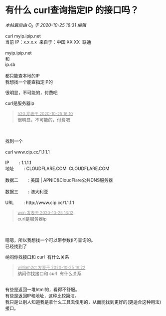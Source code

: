 # 有什么 curl查询指定IP 的接口吗？


<i class="pstatus"> 本帖最后由 O₂ 于 2020-10-25 16:31 编辑 </i><br />
<br />
curl myip.ipip.net<br />
当前 IP：x.x.x.x&nbsp;&nbsp;来自于：中国 XX XX&nbsp;&nbsp;联通<br />
<br />
myip.ipip.net<br />
和<br />
ip.sb<br />
<br />
都只能查本地的IP<br />
我想找一个能查指定IP的<img src="static/image/smiley/yct/005.gif" smilieid="35" border="0" alt="" /> 

很明显，不可能的，付费吧

curl是服务器ip

<div class="quote"><blockquote><font size="2"><a href="https://www.hostloc.com/forum.php?mod=redirect&amp;goto=findpost&amp;pid=9350232&amp;ptid=758302" target="_blank"><font color="#999999">h20 发表于 2020-10-25 16:10</font></a></font><br />
很明显，不可能的，付费吧</blockquote></div><br />
<br />
找到一个<br />
<br />
curl www.cip.cc/1.1.1.1&nbsp; &nbsp;&nbsp; &nbsp;<br />
 <br />
IP&nbsp; &nbsp; &nbsp; &nbsp; : 1.1.1.1<br />
地址&nbsp; &nbsp; &nbsp; &nbsp; : CLOUDFLARE.COM&nbsp;&nbsp;CLOUDFLARE.COM<br />
<br />
数据二&nbsp; &nbsp; &nbsp; &nbsp; : 美国 | APNIC&amp;CloudFlare公共DNS服务器<br />
<br />
数据三&nbsp; &nbsp; &nbsp; &nbsp; : 澳大利亚<br />
<br />
URL&nbsp; &nbsp; &nbsp; &nbsp; : http://www.cip.cc/1.1.1.1

<div class="quote"><blockquote><font size="2"><a href="https://www.hostloc.com/forum.php?mod=redirect&amp;goto=findpost&amp;pid=9350236&amp;ptid=758302" target="_blank"><font color="#999999">wcn 发表于 2020-10-25 16:12</font></a></font><br />
curl是服务器ip</blockquote></div><br />
<br />
嗯嗯，所以我想找一个可以带参数(IP)查询的。<br />
已经找到了<img src="static/image/smiley/yct/011.gif" smilieid="33" border="0" alt="" />

纳闷你找接口和 curl&nbsp;&nbsp;有什么关系

<div class="quote"><blockquote><font size="2"><a href="https://www.hostloc.com/forum.php?mod=redirect&amp;goto=findpost&amp;pid=9350283&amp;ptid=758302" target="_blank"><font color="#999999">william2ct 发表于 2020-10-25 16:22</font></a></font><br />
纳闷你找接口和 curl&nbsp;&nbsp;有什么关系</blockquote></div><br />
有些是返回一堆html的，看得不舒服。<br />
有些是返回IP和地址，这种比较简洁。<br />
我只是让别人知道我是拿什么工具去使用的，从而能找到更好的(更适合这种用法)接口。

